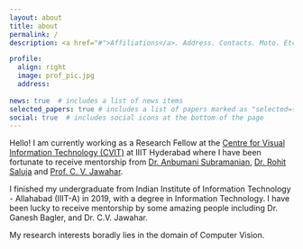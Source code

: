 ```yaml
---
layout: about
title: about
permalink: /
description: <a href="#">Affiliations</a>. Address. Contacts. Moto. Etc.

profile:
  align: right
  image: prof_pic.jpg
  address: 
  
news: true  # includes a list of news items
selected_papers: true # includes a list of papers marked as "selected={true}"
social: true  # includes social icons at the bottom of the page
---
```


Hello! I am currently working as a Research Fellow at the [Centre for Visual Information Technology (CVIT)](http://cvit.iiit.ac.in/) at IIIT Hyderabad where I have been fortunate to receive mentorship from  [Dr. Anbumani Subramanian](https://sites.google.com/view/anbumani/home?authuser=0), [Dr. Rohit Saluja](https://www.cse.iitb.ac.in/~rohitsaluja/) and [Prof. C. V. Jawahar](https://faculty.iiit.ac.in/~jawahar/).

I finished my undergraduate from Indian Institute of Information Technology - Allahabad (IIIT-A) in 2019, with a degree in Information Technology. I have been lucky to receive mentorship by some amazing people including Dr. Ganesh Bagler, and Dr. C.V. Jawahar. 

My research interests boradly lies in the domain of Computer Vision.
